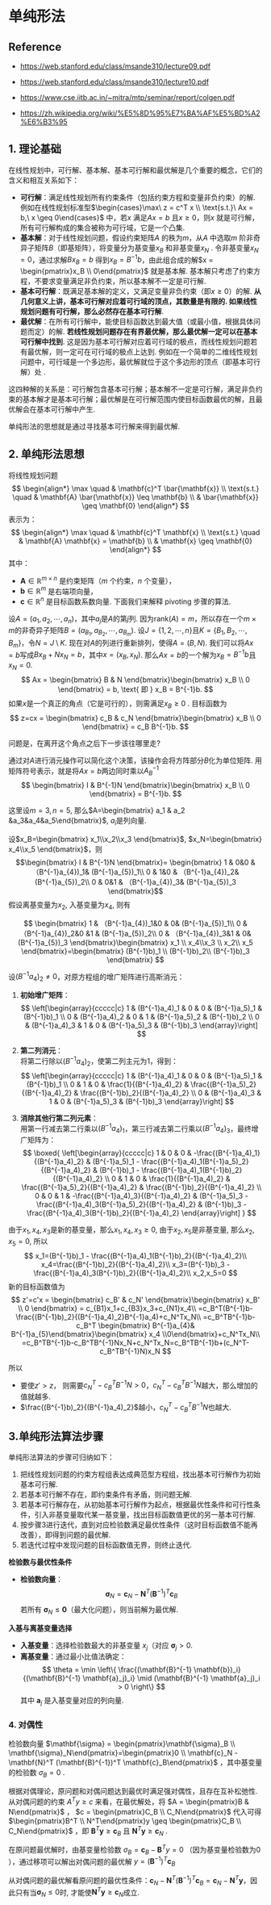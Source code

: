 # 单纯形法

## Reference

- https://web.stanford.edu/class/msande310/lecture09.pdf
- https://web.stanford.edu/class/msande310/lecture10.pdf
- https://www.cse.iitb.ac.in/~mitra/mtp/seminar/report/colgen.pdf

- https://zh.wikipedia.org/wiki/%E5%8D%95%E7%BA%AF%E5%BD%A2%E6%B3%95







## **1. 理论基础**

在线性规划中，可行解、基本解、基本可行解和最优解是几个重要的概念，它们的含义和相互关系如下：
- **可行解**：满足线性规划所有约束条件（包括约束方程和变量非负约束）的解. 例如在线性规划标准型$\begin{cases}\max\ z = c^T x \\ \text{s.t.}\ Ax = b,\ x \geq 0\end{cases}$ 中，若$x$ 满足$Ax = b$ 且$x \geq 0$，则$x$ 就是可行解，所有可行解构成的集合被称为可行域，它是一个凸集. 
- **基本解**：对于线性规划问题，假设约束矩阵$A$ 的秩为$m$，从$A$ 中选取$m$ 阶非奇异子矩阵$B$（即基矩阵），将变量分为基变量$x_B$ 和非基变量$x_N$ . 令非基变量$x_N = 0$，通过求解$Bx_B = b$ 得到$x_B = B^{-1}b$，由此组合成的解$x = \begin{pmatrix}x_B \\ 0\end{pmatrix}$ 就是基本解. 基本解只考虑了约束方程，不要求变量满足非负约束，所以基本解不一定是可行解.  
- **基本可行解**：既满足基本解的定义，又满足变量非负约束（即$x\geq0$）的解. **从几何意义上讲，基本可行解对应着可行域的顶点，其数量是有限的. 如果线性规划问题有可行解，那么必然存在基本可行解**.  
- **最优解**：在所有可行解中，能使目标函数达到最大值（或最小值，根据具体问题而定）的解. **若线性规划问题存在有界最优解，那么最优解一定可以在基本可行解中找到**. 这是因为基本可行解对应着可行域的极点，而线性规划问题若有最优解，则一定可在可行域的极点上达到. 例如在一个简单的二维线性规划问题中，可行域是一个多边形，最优解就位于这个多边形的顶点（即基本可行解）处 . 

这四种解的关系是：可行解包含基本可行解；基本解不一定是可行解，满足非负约束的基本解才是基本可行解；最优解是在可行解范围内使目标函数最优的解，且最优解会在基本可行解中产生.  

单纯形法的思想就是通过寻找基本可行解来得到最优解.


## **2. 单纯形法思想**
将线性规划问题
$$
\begin{align*}
\max \quad & \mathbf{c}^T \bar{\mathbf{x}} \\
\text{s.t.} \quad & \mathbf{A} \bar{\mathbf{x}} \leq \mathbf{b} \\
& \bar{\mathbf{x}} \geq \mathbf{0}
\end{align*}
$$
表示为：
$$
\begin{align*}
\max \quad & \mathbf{c}^T \mathbf{x} \\
\text{s.t.} \quad & \mathbf{A} \mathbf{x} = \mathbf{b} \\
& \mathbf{x} \geq \mathbf{0}
\end{align*}
$$
其中：
- $\mathbf{A} \in \mathbb{R}^{m \times n}$ 是约束矩阵（$m$ 个约束，$n$ 个变量），
- $\mathbf{b} \in \mathbb{R}^m$ 是右端项向量，
- $\mathbf{c} \in \mathbb{R}^n$ 是目标函数系数向量. 
下面我们来解释 pivoting 步骤的算法. 

设$A = (a_1, a_2, \cdots, a_n)$，其中$a_j$是$A$的第$j$列. 因为$\text{rank}(A)=m$，所以存在一个$m\times m$的非奇异子矩阵$B=(a_{B_1}, a_{B_2}, \cdots, a_{B_m})$. 设$J = \{1, 2, \cdots, n\}$且$K = \{B_1, B_2, \cdots, B_m\}$，令$N = J\setminus K$. 现在对$A$的列进行重新排列，使得$A = (B, N)$. 我们可以将$Ax = b$写成$Bx_B + Nx_N = b$，其中$x = (x_B, x_N)$. 那么$Ax = b$的一个解为$x_B = B^{-1}b$且$x_N = 0$. 
$$
Ax = \begin{bmatrix} B & N \end{bmatrix}\begin{bmatrix} x_B \\ 0 \end{bmatrix} = b, \text{ 即 } x_B = B^{-1}b. 
$$
如果$x$是一个真正的角点（它是可行的），则需满足$x_B\geq0$ . 目标函数为
$$
z=cx = \begin{bmatrix} c_B & c_N \end{bmatrix}\begin{bmatrix} x_B \\ 0 \end{bmatrix} = c_B B^{-1}b. 
$$
 
问题是，在离开这个角点之后下一步该往哪里走?

 通过对$A$进行消元操作可以简化这个决策，该操作会将方阵部分$B$化为单位矩阵. 用矩阵符号表示，就是将$Ax = b$两边同时乘以$A_B^{-1}$
$$
\begin{bmatrix} I & B^{-1}N \end{bmatrix}\begin{bmatrix} x_B \\ 0 \end{bmatrix} = B^{-1}b. 
$$

这里设$m=3,n=5$, 那么$A=\begin{bmatrix} a_1 & a_2 &a_3&a_4&a_5\end{bmatrix}$, $a_i$是列向量. 

设$x_B=\begin{bmatrix} x_1\\x_2\\x_3 \end{bmatrix}$, $x_N=\begin{bmatrix} x_4\\x_5 \end{bmatrix}$，则
$$\begin{bmatrix} I & B^{-1}N \end{bmatrix}=
\begin{bmatrix} 
  1 & 0&0 & （B^{-1}a_{4})_1& (B^{-1}a_{5})_1\\
  0 & 1&0 & （B^{-1}a_{4})_2& (B^{-1}a_{5})_2\\
  0 & 0&1 & （B^{-1}a_{4})_3& (B^{-1}a_{5})_3
  \end{bmatrix}$$
假设离基变量为$x_{2}$, 入基变量为$x_{4}$, 则有
 
$$
\begin{bmatrix} 
  1 & （B^{-1}a_{4})_1&0 & 0& (B^{-1}a_{5})_1\\
  0 & （B^{-1}a_{4})_2&0 &1 & (B^{-1}a_{5})_2\\
  0 & （B^{-1}a_{4})_3&1 & 0& (B^{-1}a_{5})_3
  \end{bmatrix}\begin{bmatrix} 
  x_1 \\ x_4\\x_3 \\ x_2\\ x_5
  \end{bmatrix}=\begin{bmatrix} 
  (B^{-1}b)_1 \\ (B^{-1}b)_2\\ (B^{-1}b)_3 
  \end{bmatrix}
$$





设$(B^{-1}a_4)_2 \neq 0$，对原方程组的增广矩阵进行高斯消元：

1. **初始增广矩阵**：  
$$
\left[\begin{array}{ccccc|c}
1 & (B^{-1}a_4)_1 & 0 & 0 & (B^{-1}a_5)_1 & (B^{-1}b)_1 \\
0 & (B^{-1}a_4)_2 & 0 & 1 & (B^{-1}a_5)_2 & (B^{-1}b)_2 \\
0 & (B^{-1}a_4)_3 & 1 & 0 & (B^{-1}a_5)_3 & (B^{-1}b)_3
\end{array}\right]
$$

2. **第二列消元**：  
将第二行除以$(B^{-1}a_4)_2$，使第二列主元为$1$，得到：  
$$
\left[\begin{array}{ccccc|c}
1 & (B^{-1}a_4)_1 & 0 & 0 & (B^{-1}a_5)_1 & (B^{-1}b)_1 \\
0 & 1 & 0 & \frac{1}{(B^{-1}a_4)_2} & \frac{(B^{-1}a_5)_2}{(B^{-1}a_4)_2} & \frac{(B^{-1}b)_2}{(B^{-1}a_4)_2} \\
0 & (B^{-1}a_4)_3 & 1 & 0 & (B^{-1}a_5)_3 & (B^{-1}b)_3
\end{array}\right]
$$

3. **消除其他行第二列元素**：  
用第一行减去第二行乘以$(B^{-1}a_4)_1$，第三行减去第二行乘以$(B^{-1}a_4)_3$，最终增广矩阵为：  
$$
\boxed{
\left[\begin{array}{ccccc|c}
1 & 0 & 0 & -\frac{(B^{-1}a_4)_1}{(B^{-1}a_4)_2} & (B^{-1}a_5)_1 - \frac{(B^{-1}a_4)_1(B^{-1}a_5)_2}{(B^{-1}a_4)_2} & (B^{-1}b)_1 - \frac{(B^{-1}a_4)_1(B^{-1}b)_2}{(B^{-1}a_4)_2} \\
0 & 1 & 0 & \frac{1}{(B^{-1}a_4)_2} & \frac{(B^{-1}a_5)_2}{(B^{-1}a_4)_2} & \frac{(B^{-1}b)_2}{(B^{-1}a_4)_2} \\
0 & 0 & 1 & -\frac{(B^{-1}a_4)_3}{(B^{-1}a_4)_2} & (B^{-1}a_5)_3 - \frac{(B^{-1}a_4)_3(B^{-1}a_5)_2}{(B^{-1}a_4)_2} & (B^{-1}b)_3 - \frac{(B^{-1}a_4)_3(B^{-1}b)_2}{(B^{-1}a_4)_2}
\end{array}\right]
}
$$

由于$x_1,x_4,x_3$是新的基变量，那么$x_1,x_4,x_3\geq 0$, 由于$x_2,x_5$是非基变量, 那么$x_2,x_5=0$, 所以
$$
x_1=(B^{-1}b)_1 - \frac{(B^{-1}a_4)_1(B^{-1}b)_2}{(B^{-1}a_4)_2}\\
x_4=\frac{(B^{-1}b)_2}{(B^{-1}a_4)_2}\\
x_3=(B^{-1}b)_3 - \frac{(B^{-1}a_4)_3(B^{-1}b)_2}{(B^{-1}a_4)_2}\\
x_2,x_5=0
$$
新的目标函数值为
$$
z'=c'x = \begin{bmatrix} c_B' & c_N' \end{bmatrix}\begin{bmatrix} x_B' \\ 0 \end{bmatrix} = c_{B1}x_1+c_{B3}x_3+c_{N1}x_4\\
=c_B^T(B^{-1}b-\frac{(B^{-1}b)_2}{(B^{-1}a_4)_2}B^{-1}a_4)+c_N^Tx_N\\
=c_B^TB^{-1}b-c_B^T
\begin{bmatrix}
B^{-1}a_{4}& B^{-1}a_{5}\end{bmatrix}\begin{bmatrix}
x_4 \\0\end{bmatrix}+c_N^Tx_N\\
=c_B^TB^{-1}b-c_B^TB^{-1}Nx_N+c_N^Tx_N=c_B^TB^{-1}b+(c_N^T-c_B^TB^{-1}N)x_N
$$

所以
- 要使$z'> z$， 则需要$c_N^T-c_B^TB^{-1}N>0$，$c_N^T-c_B^TB^{-1}N$越大，那么增加的值就越多.
- $\frac{(B^{-1}b)_2}{(B^{-1}a_4)_2}$越小，$c_N^T-c_B^TB^{-1}N$也越大.

## **3.单纯形法算法步骤**

单纯形法算法的步骤可归纳如下：

1. 把线性规划问题的约束方程组表达成典范型方程组，找出基本可行解作为初始基本可行解. 
2. 若基本可行解不存在，即约束条件有矛盾，则问题无解. 
3. 若基本可行解存在，从初始基本可行解作为起点，根据最优性条件和可行性条件，引入非基变量取代某一基变量，找出目标函数值更优的另一基本可行解. 
4. 按步骤3进行迭代，直到对应检验数满足最优性条件（这时目标函数值不能再改善），即得到问题的最优解. 
5. 若迭代过程中发现问题的目标函数值无界，则终止迭代. 



**检验数与最优性条件**

- **检验数向量**：  
  $$
  \boldsymbol{\sigma}_N = \mathbf{c}_N - \mathbf{N}^T (\mathbf{B}^{-1})^T \mathbf{c}_B
  $$
  若所有 $\boldsymbol{\sigma}_N \leq \mathbf{0}$（最大化问题），则当前解为最优解. 


**入基与离基变量选择**

- **入基变量**：选择检验数最大的非基变量 $x_j$（对应 $\boldsymbol{\sigma}_j > 0$. 
- **离基变量**：通过最小比值法确定：  
  $$
  \theta = \min \left\{ \frac{(\mathbf{B}^{-1} \mathbf{b})_i}{(\mathbf{B}^{-1} \mathbf{a}_j)_i} \mid (\mathbf{B}^{-1} \mathbf{a}_j)_i > 0 \right\}
  $$
  其中 $\mathbf{a}_j$ 是入基变量对应的列向量. 


### **4. 对偶性**

检验数向量 $\mathbf{\sigma} = \begin{pmatrix}\mathbf{\sigma}_B \\ \mathbf{\sigma}_N\end{pmatrix}=\begin{pmatrix}0 \\ \mathbf{c}_N - \mathbf{N}^T (\mathbf{B}^{-1})^T \mathbf{c}_B\end{pmatrix}$ ，其中基变量的检验数 $\sigma_B = 0$ . 

根据对偶理论，原问题和对偶问题达到最优时满足强对偶性，且存在互补松弛性. 从对偶问题的约束 $A^T y \geq c$ 来看，在最优解处，将 $A = \begin{pmatrix}B & N\end{pmatrix}$ ， $c = \begin{pmatrix}C_B \\ C_N\end{pmatrix}$ 代入可得 $\begin{pmatrix}B^T \\ N^T\end{pmatrix}y \geq \begin{pmatrix}C_B \\ C_N\end{pmatrix}$ ，即 $\mathbf{B}^T \mathbf{y} \geq \mathbf{c}_B$ 且 $\mathbf{N}^T \mathbf{y}\geq \mathbf{c}_N$ .

在原问题最优解时，由基变量检验数 $\sigma_B = \mathbf{c}_B - \mathbf{B}^T y = 0$ （因为基变量检验数为$0$ ），通过移项可以解出对偶问题的最优解 $y = (\mathbf{B}^{-1})^T \mathbf{c}_B$ 

从对偶问题的最优解看原问题的最优性条件：$\mathbf{c}_N - \mathbf{N}^T (\mathbf{B}^{-1})^T \mathbf{c}_B=\mathbf{c}_N - \mathbf{N}^T \mathbf{y}$，因此只有当$\mathbf{\sigma}_N\leq 0$时, 才能使$\mathbf{N}^T \mathbf{y}\geq \mathbf{c}_N$成立. 

